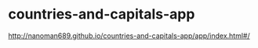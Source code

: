 # countries-and-capitals-app

http://nanoman689.github.io/countries-and-capitals-app/app/index.html#/
